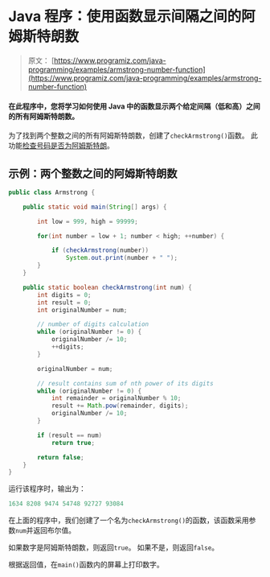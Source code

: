 # Java 程序：使用函数显示间隔之间的阿姆斯特朗数

> 原文： [https://www.programiz.com/java-programming/examples/armstrong-number-function](https://www.programiz.com/java-programming/examples/armstrong-number-function)

#### 在此程序中，您将学习如何使用 Java 中的函数显示两个给定间隔（低和高）之间的所有阿姆斯特朗数。

为了找到两个整数之间的所有阿姆斯特朗数，创建了`checkArmstrong()`函数。 此功能[检查号码是否为阿姆斯特朗](/java-programming/examples/armstrong-number "Check armstrong number in Java")。

## 示例：两个整数之间的阿姆斯特朗数

```java
public class Armstrong {

    public static void main(String[] args) {

        int low = 999, high = 99999;

        for(int number = low + 1; number < high; ++number) {

            if (checkArmstrong(number))
                System.out.print(number + " ");
        }
    }

    public static boolean checkArmstrong(int num) {
        int digits = 0;
        int result = 0;
        int originalNumber = num;

        // number of digits calculation
        while (originalNumber != 0) {
            originalNumber /= 10;
            ++digits;
        }

        originalNumber = num;

        // result contains sum of nth power of its digits
        while (originalNumber != 0) {
            int remainder = originalNumber % 10;
            result += Math.pow(remainder, digits);
            originalNumber /= 10;
        }

        if (result == num)
            return true;

        return false;
    }
}
```

运行该程序时，输出为：

```java
1634 8208 9474 54748 92727 93084 
```

在上面的程序中，我们创建了一个名为`checkArmstrong()`的函数，该函数采用参数`num`并返回布尔值。

如果数字是阿姆斯特朗数，则返回`true`。 如果不是，则返回`false`。

根据返回值，在`main()`函数内的屏幕上打印数字。
